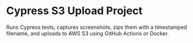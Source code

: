 # Cypress S3 Upload Project

Runs Cypress tests, captures screenshots, zips them with a timestamped filename, and uploads to AWS S3 using GitHub Actions or Docker.
